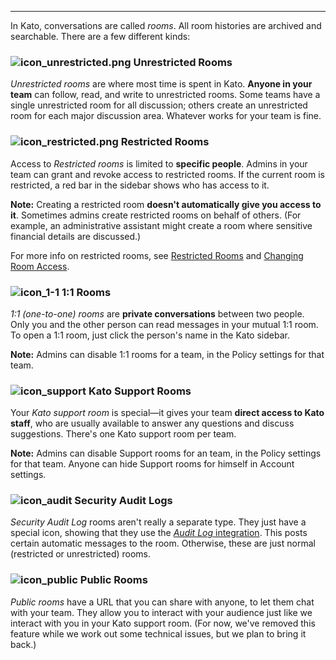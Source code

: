 ***

In Kato, conversations are called *rooms*. All room histories are archived and searchable. There are a few different kinds:

### ![icon_unrestricted.png](https://s3.amazonaws.com/kato-share/c40a19803021fd1a9a2a7e0c1d5501b2db31191dacbe9dda631b6c943a6521bf/clip.png) Unrestricted Rooms

*Unrestricted rooms* are where most time is spent in Kato. **Anyone in your team** can follow, read, and write to unrestricted rooms. Some teams have a single unrestricted room for all discussion; others create an unrestricted room for each major discussion area. Whatever works for your team is fine.

### ![icon_restricted.png](https://s3.amazonaws.com/kato-share/b0ec7fb6ba4217471256c42a85225b1a82b5fb1967e754386b881b14a08591/clip.png) Restricted Rooms

Access to *Restricted rooms* is limited to **specific people**. Admins in your team can grant and revoke access to restricted rooms. If the current room is restricted, a red bar in the sidebar shows who has access to it.

**Note:** Creating a restricted room **doesn't automatically give you access to it**. Sometimes admins create restricted rooms on behalf of others. (For example, an administrative assistant might create a room where sensitive financial details are discussed.)

For more info on restricted rooms, see [Restricted Rooms](introducing-restricted-rooms) and [Changing Room Access](introducing-changing-room-access).

### ![icon_1-1](https://s3.amazonaws.com/kato-share/ab26984594a4d458fddcedfd5dcd648dac751415e57c45568811db9a856dd946/clip.png) 1:1 Rooms

*1:1 (one-to-one) rooms* are **private conversations** between two people. Only you and the other person can read messages in your mutual 1:1 room. To open a 1:1 room, just click the person's name in the Kato sidebar.

**Note:** Admins can disable 1:1 rooms for a team, in the Policy settings for that team.

### ![icon_support](https://s3.amazonaws.com/kato-share/81bb199e41a8e4729cd4e1354aa2af9a611c2534a46be563149eda97cfb61954/clip.png) Kato Support Rooms

Your *Kato support room* is special—it gives your team **direct access to Kato staff**, who are usually available to answer any questions and discuss suggestions. There's one Kato support room per team.

**Note:** Admins can disable Support rooms for an team, in the Policy settings for that team. Anyone can hide Support rooms for himself in Account settings.

### ![icon_audit](https://s3.amazonaws.com/kato-share/1ff1ab2420539f3d4d5b008f957e047bac4f06c45c9d08ebd288dc34975a965b/clip.png) Security Audit Logs

*Security Audit Log* rooms aren't really a separate type. They just have a special icon, showing that they use the [*Audit Log* integration](https://kato.im/articles/introducing-security-audit-log/). This posts certain automatic messages to the room. Otherwise, these are just normal (restricted or unrestricted) rooms.

### ![icon_public](https://s3.amazonaws.com/kato-share/b2695440ca4e074b7b4c5d4a434e7772615146e4221c3b0401f4eb6f72f1709/Untitled%208.png) Public Rooms

*Public rooms* have a URL that you can share with anyone, to let them chat with your team. They allow you to interact with your audience just like we interact with you in your Kato support room. (For now, we've removed this feature while we work out some technical issues, but we plan to bring it back.)
